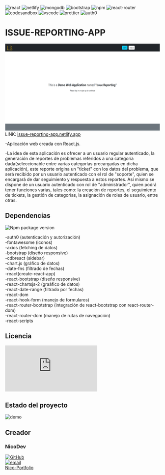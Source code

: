 ![react](https://img.shields.io/badge/React-20232A?style=for-the-badge&logo=react&logoColor=61DAFB) ![netlify](https://img.shields.io/badge/Netlify-00C7B7?style=for-the-badge&logo=netlify&logoColor=white) ![mongodb](https://img.shields.io/badge/MongoDB-4EA94B?style=for-the-badge&logo=mongodb&logoColor=white) ![bootstrap](https://img.shields.io/badge/Bootstrap-563D7C?style=for-the-badge&logo=bootstrap&logoColor=white) ![npm](https://img.shields.io/badge/npm-CB3837?style=for-the-badge&logo=npm&logoColor=white) ![react-router](https://img.shields.io/badge/React_Router-CA4245?style=for-the-badge&logo=react-router&logoColor=white) ![codesandbox](https://img.shields.io/badge/Codesandbox-000000?style=for-the-badge&logo=CodeSandbox&logoColor=white) ![vscode](https://img.shields.io/badge/VSCode-0078D4?style=for-the-badge&logo=visual%20studio%20code&logoColor=white) ![prettier](https://img.shields.io/badge/prettier-1A2C34?style=for-the-badge&logo=prettier&logoColor=F7BA3E) ![auth0](https://img.shields.io/badge/Auth0-000000?style=for-the-badge&logo=auth0&logoColor=white)

# ISSUE-REPORTING-APP

![issue-reporting-app.netlify.app-image](src/assets/issue-reporting-app-image.svg)
LINK: [issue-reporting-app.netlify.app](https://issue-reporting-app.netlify.app)

-Aplicación web creada con React.js.

-La idea de esta aplicación es ofrecer a un usuario regular autenticado, la generación de reportes de problemas referidos a una categoría dada(seleccionable entre varias categorías precargadas en dicha aplicación), este reporte origina un "ticket" con los datos del problema, que será recibido por un usuario autenticado con el rol de "soporte", quien se encargará de dar seguimiento y respuesta a estos reportes. Así mismo se dispone de un usuario autenticado con rol de "administrador", quien podrá tener funciones varias, tales como: la creación de reportes, el seguimiento de tickets, la gestión de categorías, la asignación de roles de usuario, entre otras.


## Dependencias 
![Npm package version](https://img.shields.io/badge/npm-v8.15.0-blue)

-auth0 (autenticación y autorización)  
-fontawesome (iconos)  
-axios (fetching de datos)  
-bootstrap (diseño responsive)  
-cdbreact (sidebar)  
-chart.js (gráfico de datos)  
-date-fns (filtrado de fechas)  
-react(create-react-app)  
-react-bootstrap (diseño responsive)  
-react-chartsjs-2 (graáfico de datos)  
-react-date-range (filtrado por fechas)  
-react-dom  
-react-hook-form (manejo de formularos)  
-react-router-bootstrap (integración de react-bootstrap con react-router-dom)  
-react-router-dom (manejo de rutas de navegación)  
-react-scripts  

## Licencia 
![GitHub license](https://badgen.net/github/license/Naereen/Strapdown.js)

## Estado del proyecto 

![demo](https://img.shields.io/badge/demo-v1.0-blue)


## Creador

### NicoDev

[![GitHub](https://badgen.net/badge/icon/github?icon=github&label)](https://github.com/NicoDevLegend?tab=repositories)  
<a href="mailto:enectrl@gmail.com">![email](https://img.shields.io/badge/Gmail-D14836?style=for-the-badge&logo=gmail&logoColor=white)</a>  
[Nico-Portfolio](https://nico-portfolio.netlify.app/)  



